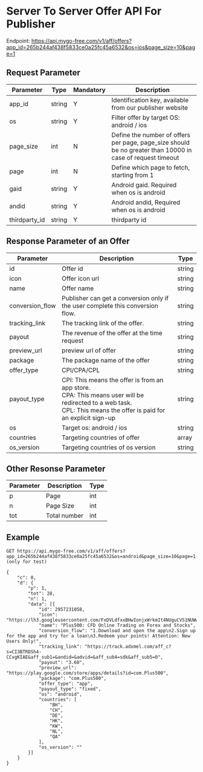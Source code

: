 # Server To Server Offer API For Publisher

Endpoint: https://api.mygo-free.com/v1/aff/offers?app_id=265b244af438f5833ce0a25fc45a6532&os=ios&page_size=10&page=1


## Request Parameter

| Parameter   | Type   | Mandatory | Description       |
|-------------|--------|-----------|-------------------------------------------------------------------------------------------------------------------|
| app_id      | string | Y         | Identification key, available from our publisher website              |
| os          | string  | Y         | Filter offer by target OS: android / ios |
| page_size   | int    | N | Define the number of offers per page, page_size should be no greater than 10000 in case of request timeout             |
| page        | int    | N | Define which page to fetch, starting from 1      |
| gaid        | string    | Y | Android gaid. Required when os is android      |
| andid       | string    | Y | Android andid, Required when os is android      |
| thirdparty_id       | string    | Y | thirdparty id      |

## Response Parameter of an Offer

| Parameter | Description | Type |
| ---- | ---- | ---- |
| id | Offer id | string |
| icon | Offer icon url | string |
| name | Offer name | string |
| conversion_flow | Publisher can get a conversion only if the user complete this conversion flow.| string |
| tracking_link | The tracking link of the offer.| string |
| payout | The revenue of the offer at the time request | string |
| preview_url | preview url of offer | string |
| package | The package name of the offer  | string |
| offer_type | CPI/CPA/CPL | string |
| payout_type | CPI: This means the offer is from an app store.<br> CPA: This means user will be redirected to a web task.<br> CPL: This means the offer is paid for an explicit sign-up | string |
| os | Target os: android / ios | string |
| countries | Targeting countries of offer | array |
| os_version | Targeting countries of os version | string |


## Other Resonse Parameter
| Parameter | Description | Type |
| ---- | ---- | ---- |
| p | Page | int |
| n | Page Size | int |
| tot | Total number | int |

## Example

```
GET https://api.mygo-free.com/v1/aff/offers?app_id=265b244af438f5833ce0a25fc45a6532&os=android&page_size=10&page=1  (only for test)

{
	"c": 0,
	"d": {
		"p": 1,
		"tot": 28,
		"n": 1,
		"data": [{
			"id": 2957231058,
			"icon": "https://lh3.googleusercontent.com/FxDVLdfxxBHwIonjxWrkmIt4NUguCVS1NUWwo9CWTsXSLChEx7asvT2lxI6m1q3zsx4=w96",
			"name": "Plus500: CFD Online Trading on Forex and Stocks",
			"conversion_flow": "1.Download and open the app\n2.Sign up for the app and try for a loan\n3.Redeem your points! Attention: New Users Only!",
			"tracking_link": "https://track.adxmel.com/aff_c?s=CI3BTRDSh4-CCxgKIAE&aff_sub1=&andid=&advid=&aff_sub4=sdk&aff_sub5=0",
			"payout": "3.60",
			"preview_url": "https://play.google.com/store/apps/details?id=com.Plus500",
			"package": "com.Plus500",
			"offer_type": "app",
			"payout_type": "fixed",
			"os": "android",
			"countries": [
				"BH",
				"CH",
				"DE",
				"HK",
				"KW",
				"NL",
				"QA"
			],
			"os_version": ""
		}]
	}
}
```

